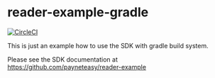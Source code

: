 # reader-example-gradle

[![CircleCI](https://circleci.com/gh/payneteasy/reader-example-gradle.svg?style=svg)](https://circleci.com/gh/payneteasy/reader-example-gradle)

This is just an example how to use the SDK with gradle build system.

Please see the SDK documentation at https://github.com/payneteasy/reader-example
